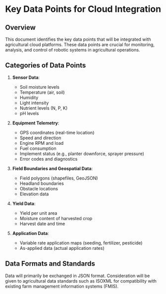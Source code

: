 # Key Data Points for Cloud Integration

## Overview

This document identifies the key data points that will be integrated with agricultural cloud platforms. These data points are crucial for monitoring, analysis, and control of robotic systems in agricultural operations.

## Categories of Data Points

1.  **Sensor Data**:
    *   Soil moisture levels
    *   Temperature (air, soil)
    *   Humidity
    *   Light intensity
    *   Nutrient levels (N, P, K)
    *   pH levels

2.  **Equipment Telemetry**:
    *   GPS coordinates (real-time location)
    *   Speed and direction
    *   Engine RPM and load
    *   Fuel consumption
    *   Implement status (e.g., planter downforce, sprayer pressure)
    *   Error codes and diagnostics

3.  **Field Boundaries and Geospatial Data**:
    *   Field polygons (shapefiles, GeoJSON)
    *   Headland boundaries
    *   Obstacle locations
    *   Elevation data

4.  **Yield Data**:
    *   Yield per unit area
    *   Moisture content of harvested crop
    *   Harvest date and time

5.  **Application Data**:
    *   Variable rate application maps (seeding, fertilizer, pesticide)
    *   As-applied data (actual application rates)

## Data Formats and Standards

Data will primarily be exchanged in JSON format. Consideration will be given to agricultural data standards such as ISOXML for compatibility with existing farm management information systems (FMIS).
